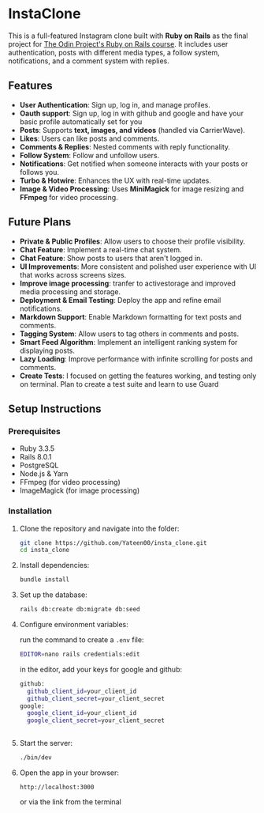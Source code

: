 
# InstaClone

This is a full-featured Instagram clone built with **Ruby on Rails** as the final project for [The Odin Project's Ruby on Rails course](https://www.theodinproject.com/paths/full-stack-ruby-on-rails/courses/ruby-on-rails). It includes user authentication, posts with different media types, a follow system, notifications, and a comment system with replies.

## Features

- **User Authentication**: Sign up, log in, and manage profiles.
- **Oauth support**: Sign up, log in with github and google and have your basic profile automatically set for you
- **Posts**: Supports **text, images, and videos** (handled via CarrierWave).
- **Likes**: Users can like posts and comments.
- **Comments & Replies**: Nested comments with reply functionality.
- **Follow System**: Follow and unfollow users.
- **Notifications**: Get notified when someone interacts with your posts or follows you.
- **Turbo & Hotwire**: Enhances the UX with real-time updates.
- **Image & Video Processing**: Uses **MiniMagick** for image resizing and **FFmpeg** for video processing.

## Future Plans

- **Private & Public Profiles**: Allow users to choose their profile visibility.
- **Chat Feature**: Implement a real-time chat system.
- **Chat Feature**: Show posts to users that aren't logged in.
- **UI Improvements**: More consistent and polished user experience with UI that works across screens sizes.
- **Improve image processing**: tranfer to activestorage and improved media processing and storage. 
- **Deployment & Email Testing**: Deploy the app and refine email notifications.
- **Markdown Support**: Enable Markdown formatting for text posts and comments.
- **Tagging System**: Allow users to tag others in comments and posts.
- **Smart Feed Algorithm**: Implement an intelligent ranking system for displaying posts.
- **Lazy Loading**: Improve performance with infinite scrolling for posts and comments.
-  **Create Tests**: I focused on getting the features working, and testing only on terminal. Plan to create a test suite and learn to use Guard

## Setup Instructions

### Prerequisites

- Ruby 3.3.5
- Rails 8.0.1
- PostgreSQL
- Node.js & Yarn
- FFmpeg (for video processing)
- ImageMagick (for image processing)

### Installation

1. Clone the repository and navigate into the folder:

   ```sh
   git clone https://github.com/Yateen00/insta_clone.git
   cd insta_clone
   ```

2. Install dependencies:

   ```sh
   bundle install
   ```

3. Set up the database:

   ```sh
   rails db:create db:migrate db:seed
   ```

4. Configure environment variables:

   run the command to create a `.env` file:
   
   ```sh
   EDITOR=nano rails credentials:edit
   ```
   in the editor, add your keys for google and github:
   ```sh
   github:
     github_client_id=your_client_id
     github_client_secret=your_client_secret
   google:
     google_client_id=your_client_id  
     google_client_secret=your_client_secret
     
   ```

5. Start the server:

   ```sh
   ./bin/dev
   ```

6. Open the app in your browser:

   ```
   http://localhost:3000 
   ```
   or via the link from the terminal

